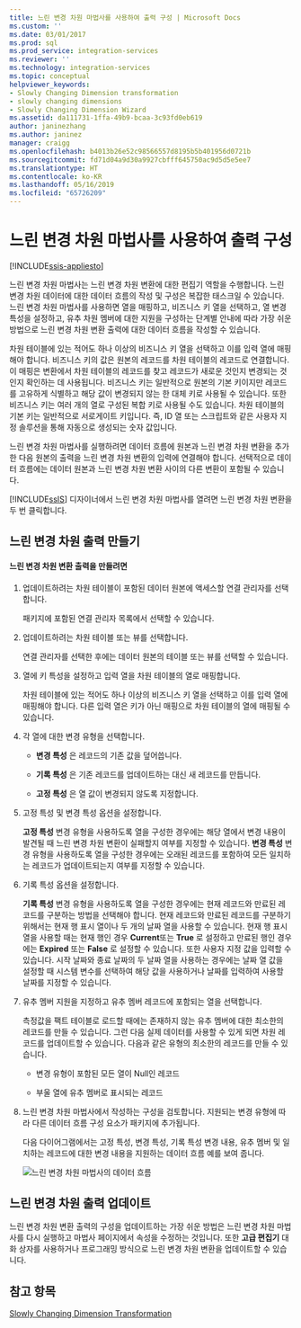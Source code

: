 ```yaml
---
title: 느린 변경 차원 마법사를 사용하여 출력 구성 | Microsoft Docs
ms.custom: ''
ms.date: 03/01/2017
ms.prod: sql
ms.prod_service: integration-services
ms.reviewer: ''
ms.technology: integration-services
ms.topic: conceptual
helpviewer_keywords:
- Slowly Changing Dimension transformation
- slowly changing dimensions
- Slowly Changing Dimension Wizard
ms.assetid: da111731-1ffa-49b9-bcaa-3c93fd0eb619
author: janinezhang
ms.author: janinez
manager: craigg
ms.openlocfilehash: b4013b26e52c98566557d8195b5b401956d0721b
ms.sourcegitcommit: fd71d04a9d30a9927cbfff645750ac9d5d5e5ee7
ms.translationtype: HT
ms.contentlocale: ko-KR
ms.lasthandoff: 05/16/2019
ms.locfileid: "65726209"
---
```

# <a name="configure-outputs-using-the-slowly-changing-dimension-wizard"></a>느린 변경 차원 마법사를 사용하여 출력 구성

[!INCLUDE[ssis-appliesto](../../../includes/ssis-appliesto-ssvrpluslinux-asdb-asdw-xxx.md)]


  느린 변경 차원 마법사는 느린 변경 차원 변환에 대한 편집기 역할을 수행합니다. 느린 변경 차원 데이터에 대한 데이터 흐름의 작성 및 구성은 복잡한 태스크일 수 있습니다. 느린 변경 차원 마법사를 사용하면 열을 매핑하고, 비즈니스 키 열을 선택하고, 열 변경 특성을 설정하고, 유추 차원 멤버에 대한 지원을 구성하는 단계별 안내에 따라 가장 쉬운 방법으로 느린 변경 차원 변환 출력에 대한 데이터 흐름을 작성할 수 있습니다.  
  
 차원 테이블에 있는 적어도 하나 이상의 비즈니스 키 열을 선택하고 이를 입력 열에 매핑해야 합니다. 비즈니스 키의 값은 원본의 레코드를 차원 테이블의 레코드로 연결합니다. 이 매핑은 변환에서 차원 테이블의 레코드를 찾고 레코드가 새로운 것인지 변경되는 것인지 확인하는 데 사용됩니다. 비즈니스 키는 일반적으로 원본의 기본 키이지만 레코드를 고유하게 식별하고 해당 값이 변경되지 않는 한 대체 키로 사용될 수 있습니다. 또한 비즈니스 키는 여러 개의 열로 구성된 복합 키로 사용될 수도 있습니다. 차원 테이블의 기본 키는 일반적으로 서로게이트 키입니다. 즉, ID 열 또는 스크립트와 같은 사용자 지정 솔루션을 통해 자동으로 생성되는 숫자 값입니다.  
  
 느린 변경 차원 마법사를 실행하려면 데이터 흐름에 원본과 느린 변경 차원 변환을 추가한 다음 원본의 출력을 느린 변경 차원 변환의 입력에 연결해야 합니다. 선택적으로 데이터 흐름에는 데이터 원본과 느린 변경 차원 변환 사이의 다른 변환이 포함될 수 있습니다.  
  
 [!INCLUDE[ssIS](../../../includes/ssis-md.md)] 디자이너에서 느린 변경 차원 마법사를 열려면 느린 변경 차원 변환을 두 번 클릭합니다.  
  
## <a name="creating-slowly-changing-dimension-outputs"></a>느린 변경 차원 출력 만들기  
  
#### <a name="to-create-slowly-changing-dimension-transformation-outputs"></a>느린 변경 차원 변환 출력을 만들려면  
  
1.  업데이트하려는 차원 테이블이 포함된 데이터 원본에 액세스할 연결 관리자를 선택합니다.  
  
     패키지에 포함된 연결 관리자 목록에서 선택할 수 있습니다.  
  
2.  업데이트하려는 차원 테이블 또는 뷰를 선택합니다.  
  
     연결 관리자를 선택한 후에는 데이터 원본의 테이블 또는 뷰를 선택할 수 있습니다.  
  
3.  열에 키 특성을 설정하고 입력 열을 차원 테이블의 열로 매핑합니다.  
  
     차원 테이블에 있는 적어도 하나 이상의 비즈니스 키 열을 선택하고 이를 입력 열에 매핑해야 합니다. 다른 입력 열은 키가 아닌 매핑으로 차원 테이블의 열에 매핑될 수 있습니다.  
  
4.  각 열에 대한 변경 유형을 선택합니다.  
  
    -   **변경 특성** 은 레코드의 기존 값을 덮어씁니다.  
  
    -   **기록 특성** 은 기존 레코드를 업데이트하는 대신 새 레코드를 만듭니다.  
  
    -   **고정 특성** 은 열 값이 변경되지 않도록 지정합니다.  
  
5.  고정 특성 및 변경 특성 옵션을 설정합니다.  
  
     **고정 특성** 변경 유형을 사용하도록 열을 구성한 경우에는 해당 열에서 변경 내용이 발견될 때 느린 변경 차원 변환이 실패할지 여부를 지정할 수 있습니다. **변경 특성** 변경 유형을 사용하도록 열을 구성한 경우에는 오래된 레코드를 포함하여 모든 일치하는 레코드가 업데이트되는지 여부를 지정할 수 있습니다.  
  
6.  기록 특성 옵션을 설정합니다.  
  
     **기록 특성** 변경 유형을 사용하도록 열을 구성한 경우에는 현재 레코드와 만료된 레코드를 구분하는 방법을 선택해야 합니다. 현재 레코드와 만료된 레코드를 구분하기 위해서는 현재 행 표시 열이나 두 개의 날짜 열을 사용할 수 있습니다. 현재 행 표시 열을 사용할 때는 현재 행인 경우 **Current**또는 **True** 로 설정하고 만료된 행인 경우에는 **Expired** 또는 **False** 로 설정할 수 있습니다. 또한 사용자 지정 값을 입력할 수 있습니다. 시작 날짜와 종료 날짜의 두 날짜 열을 사용하는 경우에는 날짜 열 값을 설정할 때 시스템 변수를 선택하여 해당 값을 사용하거나 날짜를 입력하여 사용할 날짜를 지정할 수 있습니다.  
  
7.  유추 멤버 지원을 지정하고 유추 멤버 레코드에 포함되는 열을 선택합니다.  
  
     측정값을 팩트 테이블로 로드할 때에는 존재하지 않는 유추 멤버에 대한 최소한의 레코드를 만들 수 있습니다. 그런 다음 실제 데이터를 사용할 수 있게 되면 차원 레코드를 업데이트할 수 있습니다. 다음과 같은 유형의 최소한의 레코드를 만들 수 있습니다.  
  
    -   변경 유형이 포함된 모든 열이 Null인 레코드  
  
    -   부울 열에 유추 멤버로 표시되는 레코드  
  
8.  느린 변경 차원 마법사에서 작성하는 구성을 검토합니다. 지원되는 변경 유형에 따라 다른 데이터 흐름 구성 요소가 패키지에 추가됩니다.  
  
     다음 다이어그램에서는 고정 특성, 변경 특성, 기록 특성 변경 내용, 유추 멤버 및 일치하는 레코드에 대한 변경 내용을 지원하는 데이터 흐름 예를 보여 줍니다.  
  
     ![느린 변경 차원 마법사의 데이터 흐름](../../../integration-services/data-flow/transformations/media/dimensionwizard.gif "느린 변경 차원 마법사의 데이터 흐름")  
  
## <a name="updating-slowly-changing-dimension-outputs"></a>느린 변경 차원 출력 업데이트  
 느린 변경 차원 변환 출력의 구성을 업데이트하는 가장 쉬운 방법은 느린 변경 차원 마법사를 다시 실행하고 마법사 페이지에서 속성을 수정하는 것입니다. 또한 **고급 편집기** 대화 상자를 사용하거나 프로그래밍 방식으로 느린 변경 차원 변환을 업데이트할 수 있습니다.  
  
## <a name="see-also"></a>참고 항목  
 [Slowly Changing Dimension Transformation](../../../integration-services/data-flow/transformations/slowly-changing-dimension-transformation.md)  
  
  
